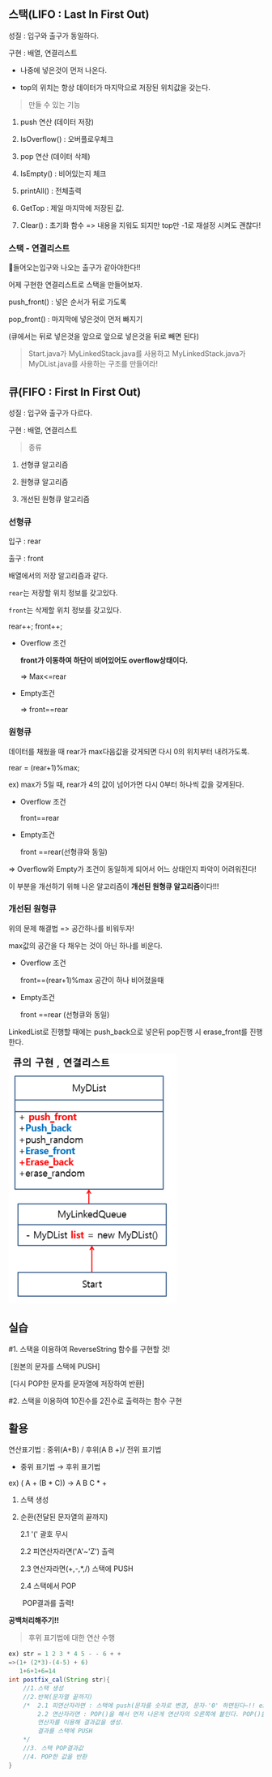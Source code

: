 ## 스택(LIFO : Last In First Out)



성질 : 입구와 출구가 동일하다.

구현 : 배열, 연결리스트

- 나중에 넣은것이 먼저 나온다.

- top의 위치는 항상 데이터가 마지막으로 저장된 위치값을 갖는다.



> 만들 수 있는 기능 

1.  push 연산 (데이터 저장)
2.  IsOverflow() : 오버플로우체크
3.  pop 연산 (데이터 삭제) 
4.  IsEmpty() : 비어있는지 체크

5. printAll() : 전체출력

6. GetTop : 제일 마지막에 저장된 값.

7. Clear() : 초기화 함수 => 내용을 지워도 되지만 top만 -1로 재설정 시켜도 괜찮다!



### 스택 - 연결리스트

📌들어오는입구와 나오는 출구가 같아야한다!! 

어제 구현한 연결리스트로 스택을 만들어보자.

push_front() : 넣은 순서가 뒤로 가도록

pop_front() : 마지막에 넣은것이 먼저 빠지기

(큐에서는 뒤로 넣은것을 앞으로 앞으로 넣은것을 뒤로 빼면 된다)



> Start.java가 MyLinkedStack.java를 사용하고 MyLinkedStack.java가 MyDList.java를 사용하는 구조를 만들어라!





## 큐(FIFO : First In First Out)

성질 : 입구와 출구가 다르다.

구현 : 배열, 연결리스트

>종류

1. 선형큐 알고리즘

2. 원형큐 알고리즘

3. 개선된 원형큐 알고리즘



### 선형큐

입구 : rear

출구 : front

배열에서의 저장 알고리즘과 같다.

`rear`는 저장할 위치 정보를 갖고있다.

`front`는 삭제할 위치 정보를 갖고있다.

rear++; front++;

- Overflow 조건

  **front가 이동하여 하단이 비어있어도 overflow상태이다.**

  => Max<=rear

- Empty조건

  => front==rear



### 원형큐

데이터를 채웠을 때 rear가 max다음값을 갖게되면 다시 0의 위치부터 내려가도록.

rear = (rear+1)%max;

ex) max가 5일 때, rear가 4의 값이 넘어가면 다시 0부터 하나씩 값을 갖게된다.

- Overflow 조건

  front==rear

- Empty조건

  front ==rear(선형큐와 동일)

=> Overflow와 Empty가 조건이 동일하게 되어서 어느 상태인지 파악이 어려워진다!

이 부분을 개선하기 위해 나온 알고리즘이 **개선된 원형큐 알고리즘**이다!!!



### 개선된 원형큐

위의 문제 해결법 => 공간하나를 비워두자!

max값의 공간을 다 채우는 것이 아닌 하나를 비운다.

- Overflow 조건

  front==(rear+1)%max 공간이 하나 비어졌을때

- Empty조건

  front ==rear (선형큐와 동일)



LinkedList로 진행할 때에는 push_back으로 넣은뒤 pop진행 시 erase_front를 진행한다.

![image-20210216143611466](md-images/image-20210216143611466.png)





## 실습

#1. 스택을 이용하여 ReverseString 함수를 구현할 것!

​	[원본의 문자를 스택에 PUSH]

​	[다시 POP한 문자를 문자열에 저장하여 반환]





#2. 스택을 이용하여 10진수를 2진수로 출력하는 함수 구현





## 활용

연산표기법 : 중위(A+B) / 후위(A B +)/  전위 표기법

- 중위 표기법 → 후위 표기법

ex) ( A + (B * C)) → A B C * +

1. 스택 생성

2. 순환(전달된 문자열의 끝까지)

   2.1 '(' 괄호 무시

   2.2 피연산자라면('A'~'Z') 출력

   2.3 연산자라면(+,-,*,/) 스택에 PUSH

   2.4 스택에서 POP

   ​	POP결과를 출력!



**공백처리해주기!!**



> 후위 표기법에 대한 연산 수행

```java
ex) str = 1 2 3 * 4 5 - - 6 + +
=>(1+ (2*3)-(4-5) + 6)
   1+6+1+6=14
int postfix_cal(String str){
    //1.스택 생성
    //2.반복(문자열 끝까지)
    /*	2.1 피연산자라면 : 스택에 push(문자를 숫자로 변경, 문자-'0' 하면된다~!! ex. '1'-'0')
    	2.2 연산자라면 : POP()을 해서 먼저 나온게 연산자의 오른쪽에 붙인다. POP()을 해서 후에 나온게 연산자의 왼쪽에 붙인다.
    	연산자를 이용해 결과값을 생성.
    	결과를 스택에 PUSH
    */
    //3. 스택 POP결과값
    //4. POP한 값을 반환
}
```


